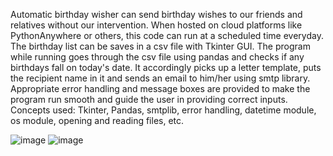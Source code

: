 Automatic birthday wisher can send birthday wishes to our friends and relatives without our intervention. When hosted on cloud platforms like PythonAnywhere or others, this code can run at a scheduled time everyday.
The birthday list can be saves in a csv file with Tkinter GUI. The program while running goes through the csv file using pandas and checks if any birthdays fall on today's date.
It accordingly picks up a letter template, puts the recipient name in it and sends an email to him/her using smtp library.
Appropriate error handling and message boxes are provided to make the program run smooth and guide the user in providing correct inputs.
Concepts used: Tkinter, Pandas, smtplib, error handling, datetime module, os module, opening and reading files, etc.

![image](https://user-images.githubusercontent.com/25523043/125946886-af4733c5-ca00-41a1-ad1c-75effc3496de.png)
![image](https://user-images.githubusercontent.com/25523043/125947353-1a5eb368-4ce7-4997-a283-0cffd7bf2e65.png)
